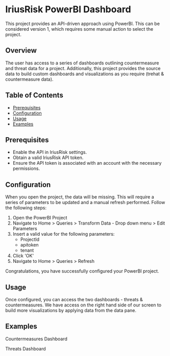 # IriusRisk PowerBI Dashboard

This project provides an API-driven approach using PowerBI.
This can be considered version 1, which requires some manual action to select the project.

## Overview

The user has access to a series of dashboards outlining countermeasure and threat data for a project.
Additionally, this project provides the source data to build custom dashboards and visualizations as you require (trehat & countermeasure data).

## Table of Contents

- [Prerequisites](#prerequisites)
- [Configuration](#configuration)
- [Usage](#usage)
- [Examples](#examples)

## Prerequisites

- Enable the API in IriusRisk settings.
- Obtain a valid IriusRisk API token.
- Ensure the API token is associated with an account with the necessary permissions.

## Configuration

When you open the project, the data will be missing. This will require a series of parameters to be updated and a manual refresh performed.
Follow the following steps:
1. Open the PowerBI Project
2. Navigate to Home > Queries > Transform Data - Drop down menu > Edit Parameters
3. Insert a valid value for the following parameters:
   - ProjectId
   - apitoken
   - tenant
4. Click 'OK'
5. Navigate to Home > Queries > Refresh
   

Congratulations, you have successfully configured your PowerBI project.

## Usage
Once configured, you can access the two dashboards - threats & countermeasures.
We have access on the right hand side of our screen to build more visualizations by applying data from the data pane.

## Examples

Countermeasures Dashboard


Threats Dashboard


